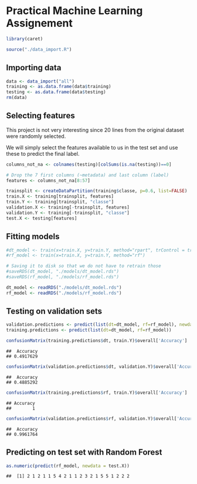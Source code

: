 Practical Machine Learning Assignement
================

``` r
library(caret)

source("./data_import.R")
```

## Importing data

``` r
data <- data_import("all")
training <- as.data.frame(data$training)
testing <- as.data.frame(data$testing)
rm(data)
```

## Selecting features

This project is not very interesting since 20 lines from the original
dataset were randomly selected.

We will simply select the features available to us in the test set and
use these to predict the final label.

``` r
columns_not_na <- colnames(testing)[colSums(is.na(testing))==0]

# Drop the 7 first columns (~metadata) and last column (label)
features <- columns_not_na[8:57]

trainsplit <- createDataPartition(training$classe, p=0.6, list=FALSE)
train.X <- training[trainsplit, features]
train.Y <- training[trainsplit, "classe"]
validation.X <- training[-trainsplit, features]
validation.Y <- training[-trainsplit, "classe"]
test.X <- testing[features]
```

## Fitting models

``` r
#dt_model <- train(x=train.X, y=train.Y, method="rpart", trControl = trainControl(method="cv", 10))
#rf_model <- train(x=train.X, y=train.Y, method="rf") 

# Saving it to disk so that we do not have to retrain those
#saveRDS(dt_model, "./models/dt_model.rds")
#saveRDS(rf_model, "./models/rf_model.rds")

dt_model <- readRDS("./models/dt_model.rds")
rf_model <- readRDS("./models/rf_model.rds")
```

## Testing on validation sets

``` r
validation.predictions <- predict(list(dt=dt_model, rf=rf_model), newdata=validation.X)
training.predictions <- predict(list(dt=dt_model, rf=rf_model))

confusionMatrix(training.predictions$dt, train.Y)$overall['Accuracy']
```

    ##  Accuracy 
    ## 0.4917629

``` r
confusionMatrix(validation.predictions$dt, validation.Y)$overall['Accuracy']
```

    ##  Accuracy 
    ## 0.4885292

``` r
confusionMatrix(training.predictions$rf, train.Y)$overall['Accuracy']
```

    ## Accuracy 
    ##        1

``` r
confusionMatrix(validation.predictions$rf, validation.Y)$overall['Accuracy']
```

    ##  Accuracy 
    ## 0.9961764

## Predicting on test set with Random Forest

``` r
as.numeric(predict(rf_model, newdata = test.X))
```

    ##  [1] 2 1 2 1 1 5 4 2 1 1 2 3 2 1 5 5 1 2 2 2
